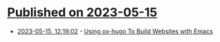 # [Published on 2023-05-15](index.md)

* [2023-05-15, 12:19:02](https://lobste.rs/s/xki2c7/using_ox_hugo_build_websites_with_emacs) - [Using ox-hugo To Build Websites with Emacs](https://www.kengrimes.com/ox-hugo-tutorial/)

